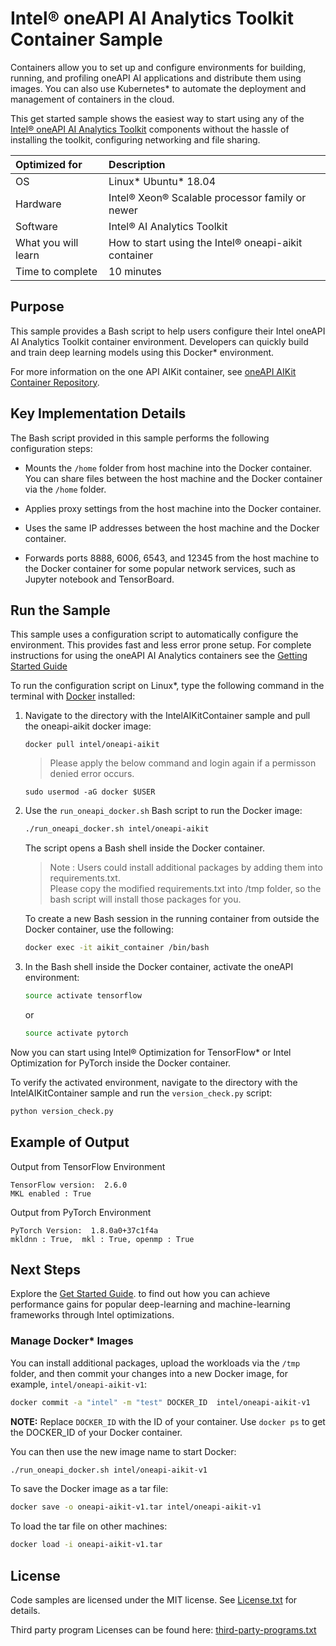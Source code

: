 ﻿# Intel&reg; oneAPI AI Analytics Toolkit Container Sample

Containers allow you to set up and configure environments for
building, running, and profiling oneAPI AI applications and distribute
them using images. You can also use Kubernetes* to automate the
deployment and management of containers in the cloud.

This get started sample shows the easiest way to start using any of
the [Intel® oneAPI AI Analytics
Toolkit](https://www.intel.com/content/www/us/en/developer/tools/oneapi/ai-analytics-toolkit.html)
components without the hassle of installing the toolkit, configuring
networking and file sharing.


| Optimized for                     | Description
|:---                               |:---
| OS                                | Linux* Ubuntu* 18.04 
| Hardware                          | Intel® Xeon® Scalable processor family or newer
| Software                          | Intel® AI Analytics Toolkit
| What you will learn               | How to start using the Intel® oneapi-aikit container
| Time to complete                  | 10 minutes

## Purpose

This sample provides a Bash script to help users configure their Intel
oneAPI AI Analytics Toolkit container environment. Developers can
quickly build and train deep learning models using this Docker*
environment.

For more information on the one API AIKit container, see [oneAPI AIKit
Container Repository](https://hub.docker.com/r/intel/oneapi-aikit).


## Key Implementation Details

The Bash script provided in this sample performs the following
configuration steps:

- Mounts the `/home` folder from host machine into the Docker
  container. You can share files between the host machine and the
  Docker container via the `/home` folder.

- Applies proxy settings from the host machine into the Docker
  container.
   
- Uses the same IP addresses between the host machine and the Docker
  container.

- Forwards ports 8888, 6006, 6543, and 12345 from the host machine to
  the Docker container for some popular network services, such as
  Jupyter notebook and TensorBoard.
        

## Run the Sample

This sample uses a configuration script to automatically configure the
environment. This provides fast and less error prone setup. For
complete instructions for using the oneAPI AI Analytics containers see
the [Getting Started Guide](https://www.intel.com/content/www/us/en/develop/documentation/get-started-with-ai-linux/top/using-containers.html.)

To run the configuration script on Linux*, type the following command
in the terminal with [Docker](https://docs.docker.com/engine/install/)
installed:


1. Navigate to the directory with the IntelAIKitContainer sample and pull the oneapi-aikit docker image:

    ```
    docker pull intel/oneapi-aikit
    ```
    > Please apply the below command and login again if a permisson denied error occurs.
    ```
    sudo usermod -aG docker $USER
    ```
    
2. Use the `run_oneapi_docker.sh` Bash script to run the Docker image:

   ```bash
   ./run_oneapi_docker.sh intel/oneapi-aikit
   ```

   The script opens a Bash shell inside the Docker container.
   > Note : Users could install additional packages by adding them into requirements.txt.   
   > Please copy the modified requirements.txt into /tmp folder, so the bash script will install those packages for you.
    
   To create a new Bash session in the running container from outside
   the Docker container, use the following:
		
   ```bash
   docker exec -it aikit_container /bin/bash
   ```
   
3. In the Bash shell inside the Docker container, activate the oneAPI
   environment:
    
   ```bash
   source activate tensorflow
   ```
   
   or
   
   ```bash
   source activate pytorch
   ```
   
Now you can start using Intel® Optimization for TensorFlow* or Intel
Optimization for PyTorch inside the Docker container.
   
To verify the activated environment, navigate to the directory with
the IntelAIKitContainer sample and run the `version_check.py` script:
   
```bash
python version_check.py
```

## Example of Output

Output from TensorFlow Environment
```
TensorFlow version:  2.6.0
MKL enabled : True
```

Output from PyTorch Environment
```
PyTorch Version:  1.8.0a0+37c1f4a
mkldnn : True,  mkl : True, openmp : True
```



## Next Steps

Explore the [Get Started
Guide](https://www.intel.com/content/www/us/en/develop/documentation/get-started-with-ai-linux/top.html).
to find out how you can achieve performance gains for popular
deep-learning and machine-learning frameworks through Intel
optimizations.

### Manage Docker* Images

You can install additional packages, upload the workloads via the
`/tmp` folder, and then commit your changes into a new Docker image,
for example, `intel/oneapi-aikit-v1`:


```bash
docker commit -a "intel" -m "test" DOCKER_ID  intel/oneapi-aikit-v1
```

**NOTE:** Replace `DOCKER_ID` with the ID of your container. Use
`docker ps` to get the DOCKER_ID of your Docker container.

You can then use the new image name to start Docker:

```bash
./run_oneapi_docker.sh intel/oneapi-aikit-v1
```

To save the Docker image as a tar file:

```bash
docker save -o oneapi-aikit-v1.tar intel/oneapi-aikit-v1
```

To load the tar file on other machines:

```bash
docker load -i oneapi-aikit-v1.tar
```


## License

Code samples are licensed under the MIT license. See
[License.txt](https://github.com/oneapi-src/oneAPI-samples/blob/master/License.txt)
for details.

Third party program Licenses can be found here: [third-party-programs.txt](https://github.com/oneapi-src/oneAPI-samples/blob/master/third-party-programs.txt)
